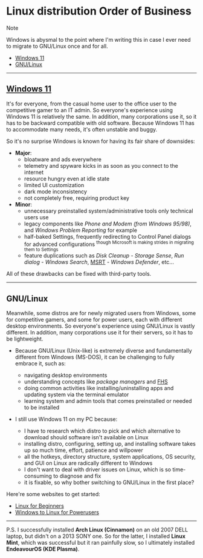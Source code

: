 # Linux distribution Order of Business
> [!NOTE]
> Windows is abysmal to the point where I'm writing this in case I ever need to migrate to GNU/Linux once and for all.

- [Windows 11](#windows-11)
- [GNU/Linux](#gnulinux)

---
## [Windows 11](https://github.com/nhantrichuyenanh/win-11-ofb "nhantrichuyenanh")
It's for everyone, from the casual home user to the office user to the competitive gamer to an IT admin. So everyone's experience using Windows 11 is relatively the same. In addition, many corporations use it, so it has to be backward compatible with old software. Because Windows 11 has to accommodate many needs, it's often unstable and buggy.

So it's no surprise Windows is known for having its fair share of downsides:
- **Major**:
  - bloatware and ads everywhere
  - telemetry and spyware kicks in as soon as you connect to the internet  
  - resource hungry even at idle state  
  - limited UI customization
  - dark mode inconsistency
  - not completely free, requiring product key  
- **Minor**:
  - unnecessary preinstalled system/administrative tools only technical users use  
  - legacy components like *Phone and Modem (from Windows 95/98)*, and *Windows Problem Reporting* for example
  - half-baked Settings, frequently redirecting to Control Panel dialogs for advanced configurations <sup>though Microsoft is making strides in migrating them to Settings</sup>
  - feature duplications such as *Disk Cleanup* - *Storage Sense*, *Run dialog* - *Windows Search*, [MSRT](https://www.youtube.com/watch?v=PXTsuda6cvI) - *Windows Defender*, etc...  

All of these drawbacks can be fixed with third-party tools.

---
## GNU/Linux
Meanwhile, some distros are for newly migrated users from Windows, some for competitive gamers, and some for power users, each with different desktop environments. So everyone's experience using GNU/Linux is vastly different. In addition, many corporations use it for their servers, so it has to be lightweight.

- Because GNU/Linux (Unix-like) is extremely diverse and fundamentally different from Windows (MS-DOS), it can be challenging to fully embrace it, such as:
  - navigating desktop environments
  - understanding concepts like *package managers* and [FHS](https://wikipedia.org/wiki/Filesystem_Hierarchy_Standard "Wikipedia")
  - doing common activities like installing/uninstalling apps and updating system via the terminal emulator
  - learning system and admin tools that comes preinstalled or needed to be installed

- I still use Windows 11 on my PC because:
  - I have to research which distro to pick and which alternative to download should software isn't available on Linux
  - installing distro, configuring, setting up, and installing software takes up so much time, effort, patience and willpower
  - all the hotkeys, directory structure, system applications, OS security, and GUI on Linux are radically different to Windows
  - I don't want to deal with driver issues on Linux, which is so time-consuming to diagnose and fix
  - it is fixable, so why bother switching to GNU/Linux in the first place?

Here're some websites to get started:
- [Linux for Beginners](https://christitus.com/linux-for-beginners "Chris Titus Tech")
- [Windows to Linux for Powerusers](https://christitus.com/windows-to-linux "Chris Titus Tech")

---

P.S. I successfully installed **Arch Linux (Cinnamon)** on an old 2007 DELL laptop, but didn't on a 2013 SONY one. So for the latter, I installed **Linux Mint**, which was successful but it ran painfully slow, so I ultimately installed **EndeavourOS (KDE Plasma)**.
